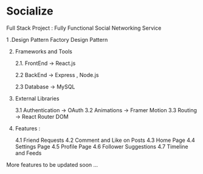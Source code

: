# Socialize

Full Stack Project : Fully Functional Social Networking Service

1 .Design Pattern 
   Factory Design Pattern
   
2. Frameworks and Tools 

   2.1. FrontEnd -> React.js
   
   2.2  BackEnd  -> Express , Node.js
   
   2.3  Database -> MySQL
       
3. External Libraries 

   3.1 Authentication -> OAuth
   3.2 Animations     -> Framer Motion
   3.3 Routing        -> React Router DOM
   
4. Features :

   4.1 Friend Requests 
   4.2 Comment and Like on Posts 
   4.3 Home Page
   4.4 Settings Page
   4.5 Profile Page
   4.6 Follower Suggestions
   4.7 Timeline and Feeds

More features to be updated soon ...
